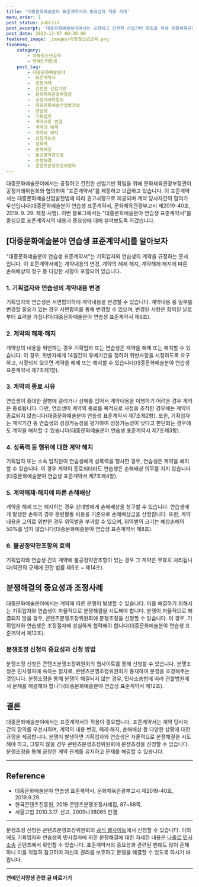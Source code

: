 ```yaml
---
title: '대중문화예술분야 표준계약서의 중요성과 적용 사례'
menu_order: 1
post_status: publish
post_excerpt: '대중문화예술분야에서는 공정하고 건전한 산업기반 확립을 위해 문화체육관광부장관이 공정거래위원회와 협의하여  표준계약서 를 제정하고 보급하고 있습니다. 이 표준계약서는 대중문화예술산업발전법에 따라 권고사항으로 제공되며 계약 당사자간의 합의가 우선입니다 대중문화예술분야 연습생 표준계약서, 문화체육관광부고시 제2019 40호, 2019. 9. 29. 제정 시행 . 이번 블로그에서는  대중문화예술분야 연습생 표준계약서 를 중심으로 표준계약서의 내용과 중요성에 대해 살펴보도록 하겠습니다.'
post_date: 2023-12-07 00:36:00
featured_image: _images/아동청소년교육.png
taxonomy:
    category:
        - 아동청소년교육
        - 연예인지망생
    post_tag:
        - 대중문화예술분야
        -  표준계약서
        -  공정거래
        -  건전한 산업기반
        -  문화체육관광부장관
        -  공정거래위원회
        -  대중문화예술산업발전법
        -  연습생
        -  기획업자
        -  계약내용 변경
        -  계약의 해제
        -  계약의 해지
        -  성장가능성
        -  성폭력
        -  손해배상
        -  불공정약관조항
        -  분쟁해결
        -  콘텐츠분쟁조정위원회
---
```



대중문화예술분야에서는 공정하고 건전한 산업기반 확립을 위해 문화체육관광부장관이 공정거래위원회와 협의하여 "표준계약서"를 제정하고 보급하고 있습니다. 이 표준계약서는 대중문화예술산업발전법에 따라 권고사항으로 제공되며 계약 당사자간의 합의가 우선입니다(대중문화예술분야 연습생 표준계약서, 문화체육관광부고시 제2019-40호, 2019. 9. 29. 제정·시행). 이번 블로그에서는 "대중문화예술분야 연습생 표준계약서"를 중심으로 표준계약서의 내용과 중요성에 대해 살펴보도록 하겠습니다.


## [대중문화예술분야 연습생 표준계약서]를 알아보자

"대중문화예술분야 연습생 표준계약서"는 기획업자와 연습생의 계약을 규정하는 문서입니다. 이 표준계약서에는 계약내용의 변경, 계약의 해제·해지, 계약해제·해지에 따른 손해배상의 청구 등 다양한 사항이 포함되어 있습니다.

### 1. 기획업자와 연습생의 계약내용 변경

기획업자와 연습생은 서면합의하에 계약내용을 변경할 수 있습니다. 계약내용 중 일부를 변경할 필요가 있는 경우 서면합의를 통해 변경할 수 있으며, 변경된 사항은 합의된 날로부터 효력을 가집니다(대중문화예술분야 연습생 표준계약서 제6조).

### 2. 계약의 해제·해지

계약상의 내용을 위반하는 경우 기획업자 또는 연습생은 계약을 해제 또는 해지할 수 있습니다. 이 경우, 위반자에게 14일간의 유예기간을 정하여 위반사항을 시정하도록 요구하고, 시정되지 않으면 계약을 해제 또는 해지할 수 있습니다(대중문화예술분야 연습생 표준계약서 제7조제1항).

### 3. 계약의 종료 사유

연습생이 중대한 질병에 걸리거나 상해를 입어서 계약내용을 이행하기 어려운 경우 계약은 종료됩니다. 다만, 연습생이 계약의 종료를 목적으로 사정을 조작한 경우에는 계약이 종료되지 않습니다(대중문화예술분야 연습생 표준계약서 제7조제2항). 또한, 기획업자는 계약기간 중 연습생의 성장가능성을 평가하여 성장가능성이 낮다고 판단되는 경우에도 계약을 해지할 수 있습니다(대중문화예술분야 연습생 표준계약서 제7조제3항).

### 4. 성폭력 등 행위에 대한 계약 해지

기획업자 또는 소속 임직원이 연습생에게 성폭력을 행사한 경우, 연습생은 계약을 해지할 수 있습니다. 이 경우 계약이 종료되더라도 연습생은 손해배상 의무를 지지 않습니다(대중문화예술분야 연습생 표준계약서 제7조제4항).

### 5. 계약해제·해지에 따른 손해배상

계약을 해제 또는 해지하는 경우 상대방에게 손해배상을 청구할 수 있습니다. 연습생에게 발생한 손해의 경우 훈련활동 비용을 기준으로 손해배상금을 산정합니다. 또한, 계약내용을 고의로 위반한 경우 위약벌을 부과할 수 있으며, 위약벌의 크기는 예상손해의 50%를 넘지 않습니다(대중문화예술분야 연습생 표준계약서 제8조).

### 6. 불공정약관조항의 효력

기획업자와 연습생 간의 계약에 불공정약관조항이 있는 경우 그 계약은 무효로 처리됩니다(약관의 규제에 관한 법률 제6조 ~ 제14조).

## 분쟁해결의 중요성과 조정사례

대중문화예술분야에서는 계약에 따른 분쟁이 발생할 수 있습니다. 이를 해결하기 위해서는 기획업자와 연습생이 자율적으로 분쟁해결을 시도해야 합니다. 분쟁이 자율적으로 해결되지 않을 경우, 콘텐츠분쟁조정위원회에 분쟁조정을 신청할 수 있습니다. 이 경우, 기획업자와 연습생은 조정절차에 성실하게 협력해야 합니다(대중문화예술분야 연습생 표준계약서 제12조).

### 분쟁조정 신청의 중요성과 신청 방법

분쟁조정 신청은 콘텐츠분쟁조정위원회의 웹사이트를 통해 신청할 수 있습니다. 분쟁조정은 민사절차에 속하는 절차로, 콘텐츠분쟁조정위원회가 중재하여 분쟁을 조정해주는 것입니다. 분쟁조정을 통해 분쟁이 해결되지 않는 경우, 민사소송법에 따라 관할법원에서 문제를 해결해야 합니다(대중문화예술분야 연습생 표준계약서 제12조).

## 결론

대중문화예술분야에서는 표준계약서의 적용이 중요합니다. 표준계약서는 계약 당사자 간의 합의를 우선시하며, 계약의 내용 변경, 해제·해지, 손해배상 등 다양한 상황에 대한 규정을 제공합니다. 분쟁이 발생하면 기획업자와 연습생은 자율적으로 분쟁해결을 시도해야 하고, 그렇지 않을 경우 콘텐츠분쟁조정위원회에 분쟁조정을 신청할 수 있습니다. 분쟁조정을 통해 공정한 계약 관계를 유지하고 문제를 해결할 수 있습니다.

---

## Reference

- 대중문화예술분야 연습생 표준계약서, 문화체육관광부고시 제2019-40호, 2019.9.29.
- 한국콘텐츠진흥원, 2019 콘텐츠분쟁조정사례집, 87~88쪽.
- 서울고법 2010.3.17. 선고, 2009나38065 판결.

---

분쟁조정 신청은 콘텐츠분쟁조정위원회의 [공식 웹사이트](https://www.kcdrc.kr/)에서 신청할 수 있습니다. 이외에도 기획업자와 연습생의 민사절차에 의한 분쟁해결에 대한 자세한 내용은 [나홀로 민사소송](https://www.easylaw.go.kr) 콘텐츠에서 확인할 수 있습니다. 표준계약서의 중요성과 관련된 판례도 많이 존재하니 이를 적절히 참고하여 자신의 권리를 보호하고 분쟁을 해결할 수 있도록 하시기 바랍니다.
<!-- wp:separator -->
<hr class="wp-block-separator has-alpha-channel-opacity"/>
<!-- /wp:separator -->

<!-- wp:group {"backgroundColor":"base","layout":{"type":"constrained"}} -->
<div class="wp-block-group has-base-background-color has-background"><!-- wp:paragraph {"align":"center","fontSize":"medium"} -->
<p class="has-text-align-center has-large-font-size"><strong>연예인지망생 관련 글 바로가기</strong></p>
<!-- /wp:paragraph -->


<!-- wp:latest-posts
{"categories":[{"id":30902,"count":19,"description":"","link":"https://uknowlaw.com/category/%ec%97%b0%ec%98%88%ec%9d%b8%ec%a7%80%eb%a7%9d%ec%83%9d/","name":"연예인지망생","slug":"연예인지망생","taxonomy":"category","parent":0,"meta":[],"_links":{"self":[{"href":"https://uknowlaw.com/wp-json/wp/v2/categories/30902"}],"collection":[{"href":"https://uknowlaw.com/wp-json/wp/v2/categories"}],"about":[{"href":"https://uknowlaw.com/wp-json/wp/v2/taxonomies/category"}],"wp:post_type":[{"href":"https://uknowlaw.com/wp-json/wp/v2/posts?categories=30902"}],"curies":[{"name":"wp","href":"https://api.w.org/{rel}","templated":true}]}}],"postsToShow":100,"excerptLength":28,"postLayout":"grid","columns":2,"featuredImageAlign":"left","featuredImageSizeSlug":"large","fontSize":"small"} /--></div>
<!-- /wp:group -->